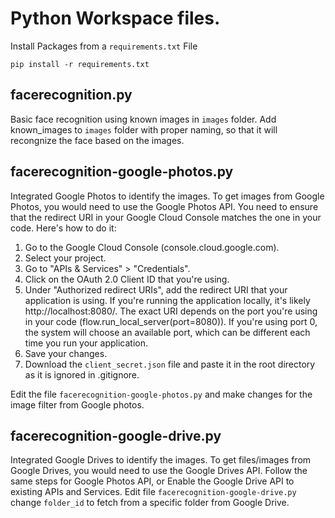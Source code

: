 # Python Workspace files.

Install Packages from a `requirements.txt` File

```
pip install -r requirements.txt
```

## facerecognition.py

Basic face recognition using known images in `images` folder.
Add known_images to `images` folder with proper naming, so that it will recongnize the face based on the images.


## facerecognition-google-photos.py

Integrated Google Photos to identify the images. To get images from Google Photos, you would need to use the Google Photos API.
You need to ensure that the redirect URI in your Google Cloud Console matches the one in your code. Here's how to do it:

1. Go to the Google Cloud Console (console.cloud.google.com).
2. Select your project.
3. Go to "APIs & Services" > "Credentials".
4. Click on the OAuth 2.0 Client ID that you're using.
5. Under "Authorized redirect URIs", add the redirect URI that your application is using. If you're running the application locally, it's likely http://localhost:8080/. The exact URI depends on the port you're using in your code (flow.run_local_server(port=8080)). If you're using port 0, the system will choose an available port, which can be different each time you run your application.
6. Save your changes.
7. Download the `client_secret.json` file and paste it in the root directory as it is ignored in .gitignore.

Edit the file `facerecognition-google-photos.py` and make changes for the image filter from Google photos.

## facerecognition-google-drive.py

Integrated Google Drives to identify the images. To get files/images from Google Drives, you would need to use the Google Drives API.
Follow the same steps for Google Photos API, or Enable the Google Drive API to existing APIs and Services.
Edit file `facerecognition-google-drive.py` change `folder_id` to fetch from a specific folder from Google Drive.
